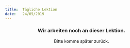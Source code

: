 ```yaml
---
title:  Tägliche Lektion
date:   24/05/2019
---
```


### <center>Wir arbeiten noch an dieser Lektion.</center>
<center>Bitte komme später zurück.</center>
